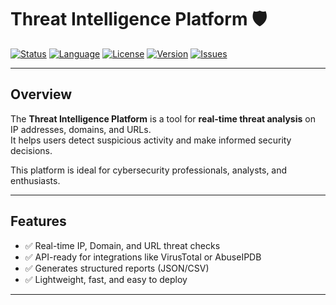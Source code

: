 # Threat Intelligence Platform 🛡️

[![Status](https://img.shields.io/badge/status-active-brightgreen)](https://github.com/YourUsername/threat-intelligence-platform)
[![Language](https://img.shields.io/badge/language-Python-blue)](https://www.python.org/)
[![License](https://img.shields.io/badge/license-MIT-green)](LICENSE)
[![Version](https://img.shields.io/badge/version-1.0.0-blueviolet)](https://github.com/YourUsername/threat-intelligence-platform)
[![Issues](https://img.shields.io/github/issues/YourUsername/threat-intelligence-platform)](https://github.com/YourUsername/threat-intelligence-platform/issues)

---

## Overview

The **Threat Intelligence Platform** is a tool for **real-time threat analysis** on IP addresses, domains, and URLs.  
It helps users detect suspicious activity and make informed security decisions.  

This platform is ideal for cybersecurity professionals, analysts, and enthusiasts.

---

## Features

- ✅ Real-time IP, Domain, and URL threat checks  
- ✅ API-ready for integrations like VirusTotal or AbuseIPDB  
- ✅ Generates structured reports (JSON/CSV)  
- ✅ Lightweight, fast, and easy to deploy  

---

